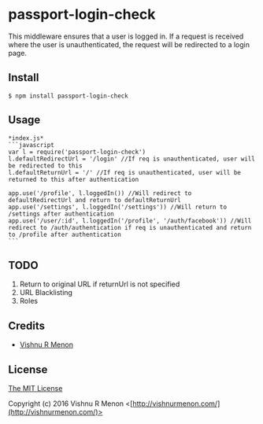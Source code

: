 # passport-login-check

This middleware ensures that a user is logged in.  If a request is received where
the user is unauthenticated, the request will be redirected to a login page.

## Install

    $ npm install passport-login-check

## Usage

    *index.js*
    ```javascript
    var l = require('passport-login-check')
    l.defaultRedirectUrl = '/login' //If req is unauthenticated, user will be redirected to this
    l.defaultReturnUrl = '/' //If req is unauthenticated, user will be returned to this after authentication

    app.use('/profile', l.loggedIn()) //Will redirect to defaultRedirectUrl and return to defaultReturnUrl
    app.use('/settings', l.loggedIn('/settings')) //Will return to /settings after authentication
    app.use('/user/:id', l.loggedIn('/profile', '/auth/facebook')) //Will redirect to /auth/authentication if req is unauthenticated and return to /profile after authentication
    ```

## TODO

  1. Return to original URL if returnUrl is not specified
  2. URL Blacklisting
  2. Roles

## Credits

  - [Vishnu R Menon](http://github.com/vishthemenon)

## License

[The MIT License](http://opensource.org/licenses/MIT)

Copyright (c) 2016 Vishnu R Menon <[http://vishnurmenon.com/](http://vishnurmenon.com/)>
